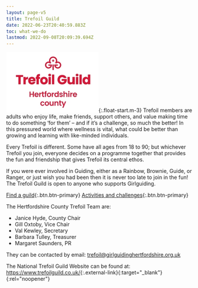 ```yaml
---
layout: page-v5
title: Trefoil Guild
date: 2022-06-23T20:40:59.883Z
toc: what-we-do
lastmod: 2022-09-08T20:09:39.694Z
---
```

![Trefoil Guild Logo](/assets/images/2023/06/trefoil.webp){:.float-start.m-3}
Trefoil members are adults who enjoy life, make friends, support others, and value making time to do something ‘for them’ – and if it’s a challenge, so much the better! In this pressured world where wellness is vital, what could be better than growing and learning with like-minded individuals.

Every Trefoil is different. Some have all ages from 18 to 90; but whichever Trefoil you join, everyone decides on a programme together that provides the fun and friendship that gives Trefoil its central ethos.

If you were ever involved in Guiding, either as a Rainbow, Brownie, Guide, or Ranger, or just wish you had been then it is never too late to join in the fun! The Trefoil Guild is open to anyone who supports Girlguiding.

[Find a guild](guilds/){:.btn.btn-primary} [Activities and challenges](activities/){:.btn.btn-primary}

The Hertfordshire County Trefoil Team are:

- Janice Hyde, County Chair
- Gill Oxtoby, Vice Chair
- Val Kewley, Secretary
- Barbara Tulley, Treasurer
- Margaret Saunders, PR

They can be contacted by email: <trefoil@girlguidinghertfordshire.org.uk>

The National Trefoil Guild Website can be found at: <https://www.trefoilguild.co.uk/>{:.external-link}{:target="_blank"}{:rel="noopener"}

